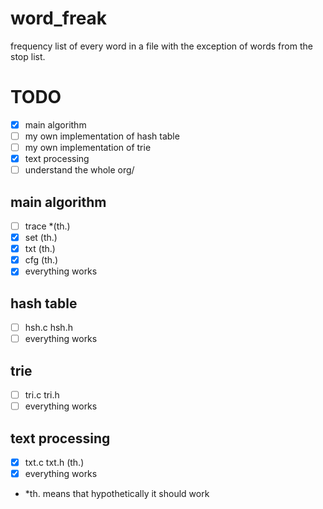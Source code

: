 # word_freak
frequency list of every word in a file with the exception of words from the stop list.

# TODO
- [x] main algorithm
- [ ] my own implementation of hash table
- [ ] my own implementation of trie 
- [x] text processing 
- [ ] understand the whole org/

## main algorithm 
- [ ] trace *(th.)
- [x] set (th.)
- [x] txt (th.)
- [x] cfg (th.)
- [x] everything works 

## hash table 
- [ ] hsh.c hsh.h
- [ ] everything works 

## trie 
- [ ] tri.c tri.h
- [ ] everything works 

## text processing 
- [x] txt.c txt.h (th.)
- [x] everything works

* *th. means that hypothetically it should work